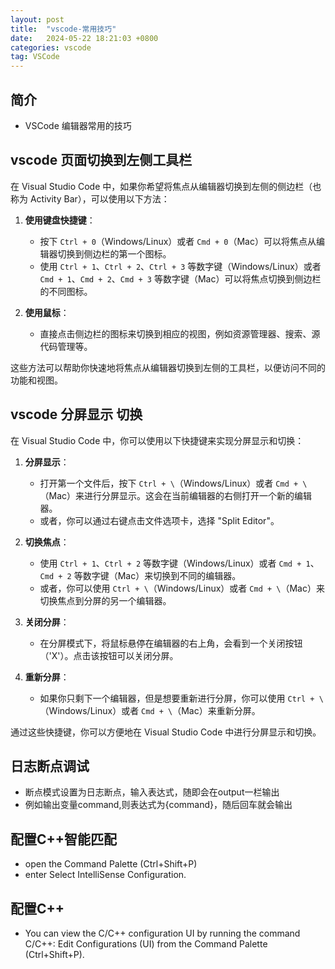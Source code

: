 ```yaml
---
layout: post
title:  "vscode-常用技巧"
date:   2024-05-22 18:21:03 +0800
categories: vscode
tag: VSCode
---
```

## 简介

+ VSCode 编辑器常用的技巧

## vscode 页面切换到左侧工具栏

在 Visual Studio Code 中，如果你希望将焦点从编辑器切换到左侧的侧边栏（也称为 Activity Bar），可以使用以下方法：

1. **使用键盘快捷键**：
   - 按下 `Ctrl + 0`（Windows/Linux）或者 `Cmd + 0`（Mac）可以将焦点从编辑器切换到侧边栏的第一个图标。
   - 使用 `Ctrl + 1`、`Ctrl + 2`、`Ctrl + 3` 等数字键（Windows/Linux）或者 `Cmd + 1`、`Cmd + 2`、`Cmd + 3` 等数字键（Mac）可以将焦点切换到侧边栏的不同图标。

2. **使用鼠标**：
   - 直接点击侧边栏的图标来切换到相应的视图，例如资源管理器、搜索、源代码管理等。

这些方法可以帮助你快速地将焦点从编辑器切换到左侧的工具栏，以便访问不同的功能和视图。

## vscode 分屏显示 切换

在 Visual Studio Code 中，你可以使用以下快捷键来实现分屏显示和切换：

1. **分屏显示**：
   - 打开第一个文件后，按下 `Ctrl + \`（Windows/Linux）或者 `Cmd + \`（Mac）来进行分屏显示。这会在当前编辑器的右侧打开一个新的编辑器。
   - 或者，你可以通过右键点击文件选项卡，选择 "Split Editor"。

2. **切换焦点**：
   - 使用 `Ctrl + 1`、`Ctrl + 2` 等数字键（Windows/Linux）或者 `Cmd + 1`、`Cmd + 2` 等数字键（Mac）来切换到不同的编辑器。
   - 或者，你可以使用 `Ctrl + \`（Windows/Linux）或者 `Cmd + \`（Mac）来切换焦点到分屏的另一个编辑器。

3. **关闭分屏**：
   - 在分屏模式下，将鼠标悬停在编辑器的右上角，会看到一个关闭按钮（'X'）。点击该按钮可以关闭分屏。

4. **重新分屏**：
   - 如果你只剩下一个编辑器，但是想要重新进行分屏，你可以使用 `Ctrl + \`（Windows/Linux）或者 `Cmd + \`（Mac）来重新分屏。

通过这些快捷键，你可以方便地在 Visual Studio Code 中进行分屏显示和切换。

## 日志断点调试

+ 断点模式设置为日志断点，输入表达式，随即会在output一栏输出
+ 例如输出变量command,则表达式为{command}，随后回车就会输出

## 配置C++智能匹配

+ open the Command Palette (Ctrl+Shift+P) 
+ enter Select IntelliSense Configuration. 

## 配置C++

+ You can view the C/C++ configuration UI by running the command C/C++: Edit Configurations (UI) from the Command Palette (Ctrl+Shift+P).